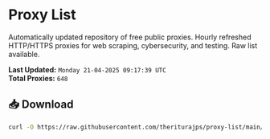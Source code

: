 # Proxy List

Automatically updated repository of free public proxies. Hourly refreshed HTTP/HTTPS proxies for web scraping, cybersecurity, and testing. Raw list available.

**Last Updated:** `Monday 21-04-2025 09:17:39 UTC`  
**Total Proxies:** `648`

## 📥 Download
```bash
curl -O https://raw.githubusercontent.com/theriturajps/proxy-list/main/proxies.txt
